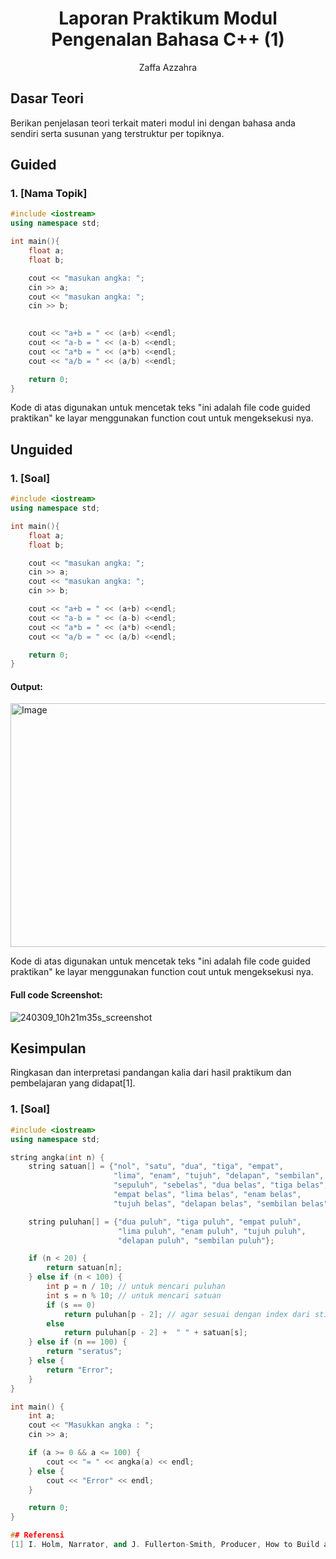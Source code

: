 # <h1 align="center">Laporan Praktikum Modul Pengenalan Bahasa C++ (1)</h1>
<p align="center">Zaffa Azzahra </p>

## Dasar Teori

Berikan penjelasan teori terkait materi modul ini dengan bahasa anda sendiri serta susunan yang terstruktur per topiknya.

## Guided 

### 1. [Nama Topik]

```C++
#include <iostream>
using namespace std;

int main(){
    float a;
    float b;

    cout << "masukan angka: ";
    cin >> a;
    cout << "masukan angka: ";
    cin >> b;

    
    cout << "a+b = " << (a+b) <<endl;
    cout << "a-b = " << (a-b) <<endl;
    cout << "a*b = " << (a*b) <<endl;
    cout << "a/b = " << (a/b) <<endl;

    return 0;
}

```
Kode di atas digunakan untuk mencetak teks "ini adalah file code guided praktikan" ke layar menggunakan function cout untuk mengeksekusi nya.

## Unguided 

### 1. [Soal]

```C++
#include <iostream>
using namespace std;

int main(){
    float a;
    float b;

    cout << "masukan angka: ";
    cin >> a;
    cout << "masukan angka: ";
    cin >> b;

    cout << "a+b = " << (a+b) <<endl;
    cout << "a-b = " << (a-b) <<endl;
    cout << "a*b = " << (a*b) <<endl;
    cout << "a/b = " << (a/b) <<endl;

    return 0;
}
```
#### Output:
<img width="961" height="390" alt="Image" src="https://github.com/user-attachments/assets/2fe09fe9-f80d-4995-89db-69df6039e8a2" />

Kode di atas digunakan untuk mencetak teks "ini adalah file code guided praktikan" ke layar menggunakan function cout untuk mengeksekusi nya.

#### Full code Screenshot:
![240309_10h21m35s_screenshot](https://github.com/suxeno/Struktur-Data-Assignment/assets/111122086/41e9641c-ad4e-4e50-9ca4-a0215e336b04)


## Kesimpulan
Ringkasan dan interpretasi pandangan kalia dari hasil praktikum dan pembelajaran yang didapat[1].

### 1. [Soal]

```C++
#include <iostream>
using namespace std;

string angka(int n) {
    string satuan[] = {"nol", "satu", "dua", "tiga", "empat",
                       "lima", "enam", "tujuh", "delapan", "sembilan",
                       "sepuluh", "sebelas", "dua belas", "tiga belas",
                       "empat belas", "lima belas", "enam belas",
                       "tujuh belas", "delapan belas", "sembilan belas"};

    string puluhan[] = {"dua puluh", "tiga puluh", "empat puluh",
                        "lima puluh", "enam puluh", "tujuh puluh",
                        "delapan puluh", "sembilan puluh"};

    if (n < 20) {
        return satuan[n];
    } else if (n < 100) {
        int p = n / 10; // untuk mencari puluhan
        int s = n % 10; // untuk mencari satuan
        if (s == 0)
            return puluhan[p - 2]; // agar sesuai dengan index dari sting puluhan
        else 
            return puluhan[p - 2] +  " " + satuan[s]; 
    } else if (n == 100) {
        return "seratus";
    } else {
        return "Error";
    }
}

int main() {
    int a;
    cout << "Masukkan angka : ";
    cin >> a;

    if (a >= 0 && a <= 100) {
        cout << "= " << angka(a) << endl;
    } else {
        cout << "Error" << endl;
    }

    return 0;
}

## Referensi
[1] I. Holm, Narrator, and J. Fullerton-Smith, Producer, How to Build a Human [DVD]. London: BBC; 2002.
